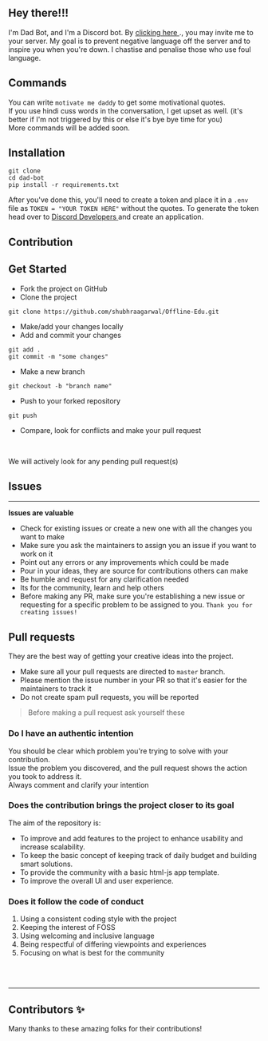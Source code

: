 ## Hey there!!!

I'm Dad Bot, and I'm a Discord bot. By <a href="https://lnkd.in/gQ5YDjz"> clicking here </a>., you may invite me to your server. My goal is to prevent negative language off the server and to inspire you when you're down. I chastise and penalise those who use foul language. 

## Commands

You can write `motivate me daddy` to get some motivational quotes. <br>
If you use hindi cuss words in the conversation, I get upset as well. (it's better if I'm not triggered by this or else it's bye bye time for you) <br>
More commands will be added soon.

## Installation

`git clone` <br>
`cd dad-bot` <br>
`pip install -r requirements.txt` <br>

After you've done this, you'll need to create a token and place it in a `.env` file as `TOKEN = "YOUR TOKEN HERE"` without the quotes.
To generate the token head over to <a href ="https://discord.com/developers/applications"> Discord Developers </a> and create an application.

## Contribution
## Get Started
- Fork the project on GitHub
- Clone the project
```
git clone https://github.com/shubhraagarwal/Offline-Edu.git
```
- Make/add your changes locally
- Add and commit your changes
```
git add .
git commit -m "some changes"
```
- Make a new branch 
```
git checkout -b "branch name"
```

- Push to your forked repository
```
git push
```
- Compare, look for conflicts and make your pull request
<br>

We will actively look for any pending pull request(s)
## Issues
---
__Issues are valuable__
- Check for existing issues or create a new one with all the changes you want to make
- Make sure you ask the maintainers to assign you an issue if you want to work on it
- Point out any errors or any improvements which could be made
- Pour in your ideas, they are source for contributions others can make
- Be humble and request for any clarification needed
- Its for the community, learn and help others
- Before making any PR, make sure you're establishing a new issue or requesting for a specific problem to be assigned to you.
`Thank you for creating issues!`

## Pull requests
They are the best way of getting your creative ideas into the project.

- Make sure all your pull requests are directed to `master` branch.
- Please mention the issue number in your PR so that it's easier for the maintainers to track it
- Do not create spam pull requests, you will be reported
> Before making a pull request ask yourself these
### __Do I have an authentic intention__

You should be clear which problem you're trying to solve with your contribution.
<br>
Issue the problem you discovered, and the pull request shows the action you took to address it.<br>
Always comment and clarify your intention
<br>

###  __Does the contribution brings the project closer to its goal__
The aim of the repository is: 

- To improve and add features to the project to enhance usability and increase scalability.
- To keep the basic concept of keeping track of daily budget and building smart solutions.
- To provide the community with a basic html-js app template.
- To improve the overall UI and user experience.


### __Does it follow the code of conduct__

1. Using a consistent coding style with the project
2. Keeping the interest of FOSS
3. Using welcoming and inclusive language
4. Being respectful of differing viewpoints and experiences
5. Focusing on what is best for the community
<br>
<br>

---
## Contributors ✨

Many thanks to these amazing folks for their contributions!

